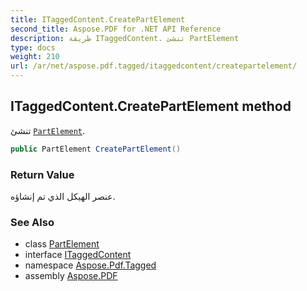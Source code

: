 ```yaml
---
title: ITaggedContent.CreatePartElement
second_title: Aspose.PDF for .NET API Reference
description: طريقة ITaggedContent. تنشئ PartElement
type: docs
weight: 210
url: /ar/net/aspose.pdf.tagged/itaggedcontent/createpartelement/
---
```

## ITaggedContent.CreatePartElement method

تنشئ [`PartElement`](../../../aspose.pdf.logicalstructure/partelement/).

```csharp
public PartElement CreatePartElement()
```

### Return Value

عنصر الهيكل الذي تم إنشاؤه.

### See Also

* class [PartElement](../../../aspose.pdf.logicalstructure/partelement/)
* interface [ITaggedContent](../)
* namespace [Aspose.Pdf.Tagged](../../../aspose.pdf.tagged/)
* assembly [Aspose.PDF](../../../)